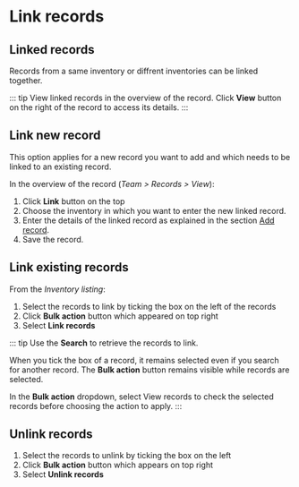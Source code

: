 # Link records

## Linked records
Records from a same inventory or diffrent inventories can be linked together. 

::: tip
View linked records in the overview of the record. Click **View** button on the right of the record to access its details.
::: 

## Link new record
This option applies for a new record you want to add and which needs to be linked to an existing record.

In the overview of the record (*Team > Records > View*):
1. Click **Link** button on the top 
2. Choose the inventory in which you want to enter the new linked record.
3. Enter the details of the linked record as explained in the section [Add record](/laboratory-information-management-system/records/add-record.html#add-record).
4. Save the record.

## Link existing records
From the *Inventory listing*:
1. Select the records to link by ticking the box on the left of the records
2. Click **Bulk action** button which appeared on top right
3. Select **Link records**

::: tip
Use the **Search** to retrieve the records to link. 

When you tick the box of a record, it remains selected even if you search for another record. The **Bulk action** button remains visible while records are selected.

In the **Bulk action** dropdown, select View records to check the selected records before choosing the action to apply.
:::

## Unlink records
1. Select the records to unlink by ticking the box on the left
2. Click **Bulk action** button which appears on top right
3. Select **Unlink records**

